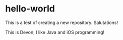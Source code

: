 # hello-world
This is a test of creating a new repository.
Salutations!

This is Devon, I like Java and iOS programming!
